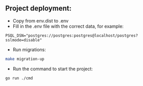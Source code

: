 ## Project deployment:

* Copy from env.dist to .env
* Fill in the .env file with the correct data, for example:

```dotenv
PSQL_DSN="postgres://postgres:postgres@localhost/postgres?sslmode=disable"
```

* Run migrations:

```bash
make migration-up
```

* Run the command to start the project:

```bash
go run ./cmd
```